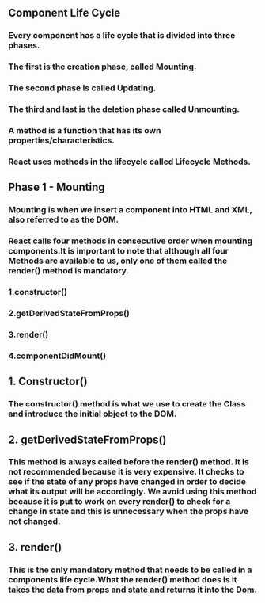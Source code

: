 ## Component Life Cycle

### Every component has a life cycle that is divided into three phases.

### The first is the creation phase, called Mounting. 

### The second phase is called Updating.

### The third and last is the deletion phase called Unmounting.

### A method is a function that has its own properties/characteristics.

### React uses methods in the lifecycle called Lifecycle Methods. 

## Phase 1 - Mounting 

### Mounting is when we insert a component into HTML and XML, also referred to as the DOM.

### React calls four methods in consecutive order when mounting components.It is important to note that although all four Methods are available to us, only one of them called the render() method is mandatory.

### 1.constructor()

### 2.getDerivedStateFromProps()

### 3.render()

### 4.componentDidMount() 

## 1. Constructor()

### The constructor() method is what we use to create the Class and introduce the initial object to the DOM.

## 2. getDerivedStateFromProps() 

### This method is always called before the render() method. It is not recommended because it is very expensive. It checks to see if the state of any props have changed in order to decide what its output will be accordingly. We avoid using this method because it is put to work on every render() to check for a change in state and this is unnecessary when the props have not changed.

## 3. render()

### This is the only mandatory method that needs to be called in a components life cycle.What the render() method does is it takes the data from props and state and returns it into the Dom.
